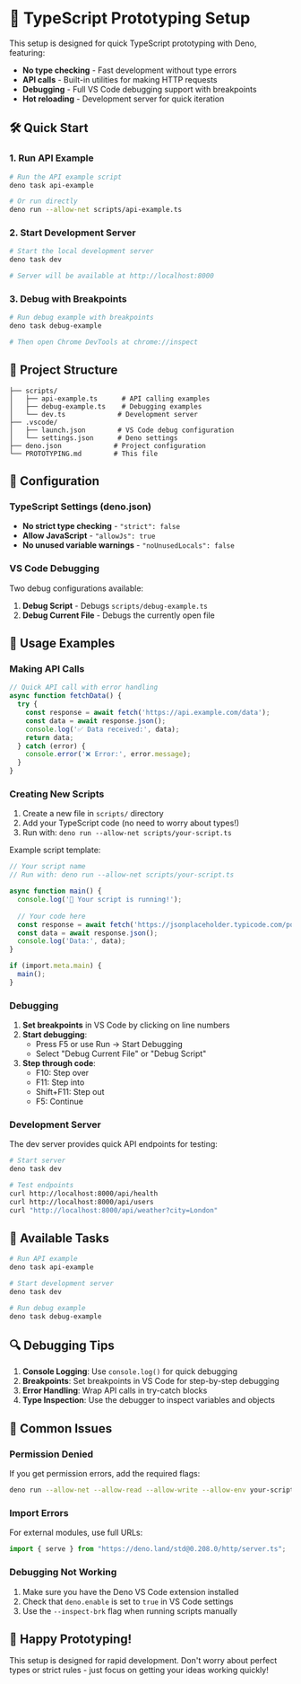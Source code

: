 # 🚀 TypeScript Prototyping Setup

This setup is designed for quick TypeScript prototyping with Deno, featuring:
- **No type checking** - Fast development without type errors
- **API calls** - Built-in utilities for making HTTP requests
- **Debugging** - Full VS Code debugging support with breakpoints
- **Hot reloading** - Development server for quick iteration

## 🛠️ Quick Start

### 1. Run API Example
```bash
# Run the API example script
deno task api-example

# Or run directly
deno run --allow-net scripts/api-example.ts
```

### 2. Start Development Server
```bash
# Start the local development server
deno task dev

# Server will be available at http://localhost:8000
```

### 3. Debug with Breakpoints
```bash
# Run debug example with breakpoints
deno task debug-example

# Then open Chrome DevTools at chrome://inspect
```

## 📁 Project Structure

```
├── scripts/
│   ├── api-example.ts      # API calling examples
│   ├── debug-example.ts    # Debugging examples
│   └── dev.ts             # Development server
├── .vscode/
│   ├── launch.json        # VS Code debug configuration
│   └── settings.json      # Deno settings
├── deno.json             # Project configuration
└── PROTOTYPING.md        # This file
```

## 🔧 Configuration

### TypeScript Settings (deno.json)
- **No strict type checking** - `"strict": false`
- **Allow JavaScript** - `"allowJs": true`
- **No unused variable warnings** - `"noUnusedLocals": false`

### VS Code Debugging
Two debug configurations available:
1. **Debug Script** - Debugs `scripts/debug-example.ts`
2. **Debug Current File** - Debugs the currently open file

## 📝 Usage Examples

### Making API Calls

```typescript
// Quick API call with error handling
async function fetchData() {
  try {
    const response = await fetch('https://api.example.com/data');
    const data = await response.json();
    console.log('✅ Data received:', data);
    return data;
  } catch (error) {
    console.error('❌ Error:', error.message);
  }
}
```

### Creating New Scripts

1. Create a new file in `scripts/` directory
2. Add your TypeScript code (no need to worry about types!)
3. Run with: `deno run --allow-net scripts/your-script.ts`

Example script template:
```typescript
// Your script name
// Run with: deno run --allow-net scripts/your-script.ts

async function main() {
  console.log('🚀 Your script is running!');
  
  // Your code here
  const response = await fetch('https://jsonplaceholder.typicode.com/posts/1');
  const data = await response.json();
  console.log('Data:', data);
}

if (import.meta.main) {
  main();
}
```

### Debugging

1. **Set breakpoints** in VS Code by clicking on line numbers
2. **Start debugging**:
   - Press F5 or use Run → Start Debugging
   - Select "Debug Current File" or "Debug Script"
3. **Step through code**:
   - F10: Step over
   - F11: Step into
   - Shift+F11: Step out
   - F5: Continue

### Development Server

The dev server provides quick API endpoints for testing:

```bash
# Start server
deno task dev

# Test endpoints
curl http://localhost:8000/api/health
curl http://localhost:8000/api/users
curl "http://localhost:8000/api/weather?city=London"
```

## 🎯 Available Tasks

```bash
# Run API example
deno task api-example

# Start development server
deno task dev

# Run debug example
deno task debug-example
```

## 🔍 Debugging Tips

1. **Console Logging**: Use `console.log()` for quick debugging
2. **Breakpoints**: Set breakpoints in VS Code for step-by-step debugging
3. **Error Handling**: Wrap API calls in try-catch blocks
4. **Type Inspection**: Use the debugger to inspect variables and objects

## 🚨 Common Issues

### Permission Denied
If you get permission errors, add the required flags:
```bash
deno run --allow-net --allow-read --allow-write --allow-env your-script.ts
```

### Import Errors
For external modules, use full URLs:
```typescript
import { serve } from "https://deno.land/std@0.208.0/http/server.ts";
```

### Debugging Not Working
1. Make sure you have the Deno VS Code extension installed
2. Check that `deno.enable` is set to `true` in VS Code settings
3. Use the `--inspect-brk` flag when running scripts manually

## 🎉 Happy Prototyping!

This setup is designed for rapid development. Don't worry about perfect types or strict rules - just focus on getting your ideas working quickly! 